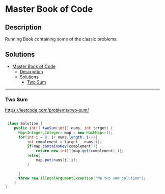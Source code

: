 
# Master Book of Code

## Description

Running Book containing some of the classic problems.

## Solutions


<!-- TOC depthFrom:1 depthTo:6 withLinks:1 updateOnSave:1 orderedList:0 -->

- [Master Book of Code](#master-book-of-code)
	- [Description](#description)
	- [Solutions](#solutions)
		- [Two Sum](#two-sum)

<!-- /TOC -->

--------------------------
### Two Sum
https://leetcode.com/problems/two-sum/

```java

 class Solution {
    public int[] twoSum(int[] nums, int target) {
      Map<Integer,Integer> map = new HashMap<>();
      for(int i = 0; i< nums.length; i++){
          int complement = target - nums[i];
          if(map.containsKey(complement)){
              return new int[]{map.get(complement),i};
          }else{
              map.put(nums[i],i);
          }

      }
      throw new IllegalArgumentException("No two sum solution");
    }
}

```
